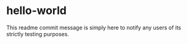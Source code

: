 # hello-world

This readme commit message is simply here to notify any users of its strictly testing purposes.
